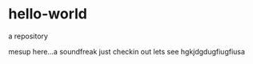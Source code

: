 # hello-world
a repository

mesup here...a soundfreak just checkin out 
lets see
hgkjdgdugfiugfiusa
